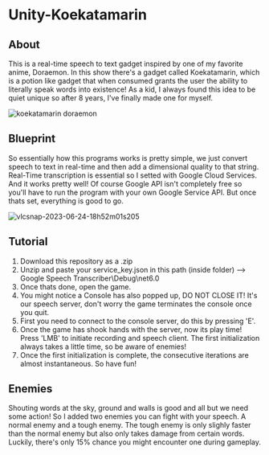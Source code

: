 # Unity-Koekatamarin

## About

This is a real-time speech to text gadget inspired by one of my favorite anime, Doraemon. In this show there's a gadget called Koekatamarin, which is a potion like gadget that when consumed grants the user the ability to literally speak words into existence! As a kid, I always found this idea to be quiet unique so after 8 years, I've finally made one for myself.

![koekatamarin doraemon](https://github.com/rohithateappple/Unity-Koekatamarin/assets/131531154/21e6fd0d-4021-45cb-baae-2703642e486b)

## Blueprint

So essentially how this programs works is pretty simple, we just convert speech to text in real-time and then add a dimensional quality to that string. Real-Time transcription is essential so I setted with Google Cloud Services. And it works pretty well! Of course Google API isn't completely free so you'll have to run the program with your own Google Service API. But once thats set, everything is good to go.

![vlcsnap-2023-06-24-18h52m01s205](https://github.com/rohithateappple/Unity-Koekatamarin/assets/131531154/c1e31a34-abbf-40a2-8307-14f717bfaddc)

## Tutorial

1. Download this repository as a .zip
2. Unzip and paste your service_key.json in this path (inside folder) --> Google Speech Transcriber\Debug\net6.0
3. Once thats done, open the game.
4. You might notice a Console has also popped up, DO NOT CLOSE IT! It's our speech server, don't worry the game terminates the console once you quit.
5. First you need to connect to the console server, do this by pressing 'E'.
6. Once the game has shook hands with the server, now its play time! Press 'LMB' to initiate recording and speech client. The first initialization always takes a little time, so be aware of enemies!
7. Once the first initialization is complete, the consecutive iterations are almost instantaneous. So have fun!

## Enemies

Shouting words at the sky, ground and walls is good and all but we need some action! So I added two enemies you can fight with your speech. A normal enemy and a tough enemy. The tough enemy is only slighly faster than the normal enemy but also only takes damage from certain words. Luckily, there's only 15% chance you might encounter one during gameplay.

 

 
